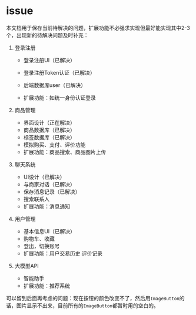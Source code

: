 # issue

本文档用于保存当前待解决的问题，扩展功能不必强求实现但最好能实现其中2-3个，出现新的待解决问题及时补充：

1. 登录注册

   * 登录注册UI（已解决）

   * 登录注册Token认证（已解决）
   * 后端数据库user（已解决）
   * 扩展功能：如统一身份认证登录

2. 商品管理

   * 界面设计（正在解决）
   * 商品数据库（已解决）
   * 标签数据库（已解决）
   * 模拟购买、支付、评价功能
   * 扩展功能：商品搜索、商品图片上传

3. 聊天系统

   * UI设计（已解决）
   * 与商家对话（已解决）
   * 保存消息记录（已解决）
   * 搜索联系人
   * 扩展功能：消息通知

4. 用户管理

   * 基本信息UI（已解决）
   * 购物车、收藏
   * 登出，切换账号
   * 扩展功能：用户交易历史 评价记录

5. 大模型API

   * 智能助手
   * 扩展功能：推荐系统

可以留到后面再考虑的问题：现在按钮的颜色改变不了，然后用`ImageButton`的话，图片显示不出来，目前所有的`ImageButton`都暂时用的空白的。